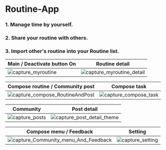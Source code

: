 # Routine-App

### 1. Manage time by yourself.
### 2. Share your routine with others.
### 3. Import other's routine into your Routine list.

| Main  /  Deactivate button On | Routine detail |
| ------------- | ------------- |
| ![capture_myroutine](https://user-images.githubusercontent.com/87289383/144713610-bfba0933-fec8-483e-99c4-10f66ae6b668.jpg) | ![capture_myroutine_detail](https://user-images.githubusercontent.com/87289383/144713618-61a90d5e-36b7-438c-b4be-c98df6d96a0b.jpg) |

| Compose routine  /  Community post | Compose task |
| ------------- | ------------- |
| ![capture_compose_RoutineAndPost](https://user-images.githubusercontent.com/87289383/144713645-299a8c8e-66eb-47c6-8886-72e020edcd8f.jpg) | ![capture_compose_task](https://user-images.githubusercontent.com/87289383/144713664-8302faea-ae65-4e75-b647-a54a423a6171.jpg) |

| Community | Post detail |
| ------------- | ------------- |
| ![capture_posts](https://user-images.githubusercontent.com/87289383/144713685-06329f08-7479-48d1-93b7-237dda89f3ee.jpg) | ![capture_post_detail_theme](https://user-images.githubusercontent.com/87289383/144713696-0f851a4d-1482-4f85-b169-3f738528fe07.jpg) |

| Compose menu  /  Feedback | Setting |
| ------------- | ------------- |
| ![capture_Community_menu_And_Feedback](https://user-images.githubusercontent.com/87289383/144713717-ea498d52-180b-483f-8499-d9d707d6435e.jpg) | ![capture_setting](https://user-images.githubusercontent.com/87289383/144713752-c60566d2-f583-4065-a456-50e01258f5ee.jpg) |